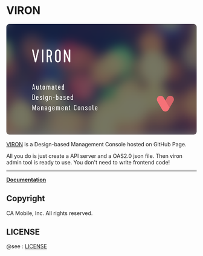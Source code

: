 # VIRON

![VIRON](./art/banner.png)

[VIRON](https://cam-inc.github.io/viron/latest) is a Design-based Management Console hosted on GitHub Page.

All you do is just create a API server and a OAS2.0 json file. Then viron admin tool is ready to use.
You don't need to write frontend code!

---

**[Documentation](https://cam-inc.github.io/viron-doc/)**

## Copyright

CA Mobile, Inc. All rights reserved.

## LICENSE

@see : [LICENSE](LICENSE)
